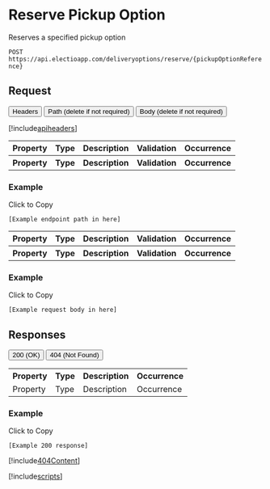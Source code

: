 # Reserve Pickup Option

Reserves a specified pickup option

`POST https://api.electioapp.com/deliveryoptions/reserve/{pickupOptionReference}`

## Request

<div class="tab">
    <button class="requestTabLinks" onclick="openRequestTab(event, 'headers')">Headers</button>
    <button class="requestTabLinks" onclick="openRequestTab(event, 'path')" id="defaultRequest">Path (delete if not required)</button>
    <button class="requestTabLinks" onclick="openRequestTab(event, 'body')">Body (delete if not required)</button>
</div>

<div id="headers"  class="requestTabContent">

[!include[apiheaders](../includes/apiheaders.md)]

</div>

<div id="path"  class="requestTabContent">

<table>
    <tr>
        <th>Property</th>
        <th>Type</th>
        <th>Description</th>
        <th>Validation</th>
        <th>Occurrence</th>
    </tr>
    <tr>
        <th>Property</th>
        <th>Type</th>
        <th>Description</th>
        <th>Validation</th>
        <th>Occurrence</th>
    </tr>
</table> 

<div class="copyheader">

### Example
<div class="copybutton" onclick="CopyToClipboard('pathExample')">Click to Copy</div>

</div>

<div id="pathExample" class="copycontent"onclick="CopyToClipboard('pathExample')">

```
[Example endpoint path in here]
```
</div>

</div>

<div id="body"  class="requestTabContent">

<table>
    <tr>
        <th>Property</th>
        <th>Type</th>
        <th>Description</th>
        <th>Validation</th>
        <th>Occurrence</th>
    </tr>
    <tr>
        <th>Property</th>
        <th>Type</th>
        <th>Description</th>
        <th>Validation</th>
        <th>Occurrence</th>
    </tr>
</table> 

<div class="copyheader">

### Example
<div class="copybutton" onclick="CopyToClipboard('bodyExample')">Click to Copy</div>

</div>

<div id="bodyExample" class="copycontent"onclick="CopyToClipboard('bodyExample')">

```
[Example request body in here]
```
</div>

</div>

## Responses

<div class="tab">
  <button class="responseTabLinks" onclick="openCity(event, '200')" id="defaultResponse">200 (OK)</button>
  <button class="responseTabLinks" onclick="openCity(event, '404')">404 (Not Found)</button>
</div>

<div id="200"  class="responseTabContent">

<table>
    <tr>
        <th>Property</th>
        <th>Type</th>
        <th>Description</th>
        <th>Occurrence</th>
    </tr>
    <tr>
        <td>Property</td>
        <td>Type</td>
        <td>Description</td>
        <td>Occurrence</td>
    </tr> 
</table> 

<div class="copyheader">
    
<h3>Example</h3>
<div class="copybutton" onclick="CopyToClipboard('200example')">Click to Copy</div>

</div>

<div id="200example" class="copycontent" onclick="CopyToClipboard('200example')">

```
[Example 200 response]
```
</div>

</div>

<div id="404"  class="responseTabContent">

[!include[404Content](../includes/404Content.md)]

</div>

<!-- Include for tab and copy scripts. DO NOT DELETE THE BELOW -->

[!include[scripts](../includes/scripts.md)]